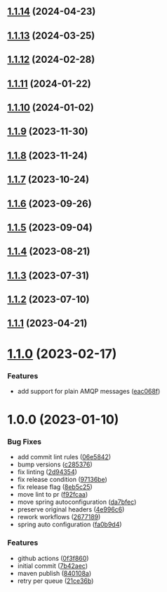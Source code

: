 ## [1.1.14](https://github.com/jaconi-io/spring-rabbitmq-retry/compare/v1.1.13...v1.1.14) (2024-04-23)

## [1.1.13](https://github.com/jaconi-io/spring-rabbitmq-retry/compare/v1.1.12...v1.1.13) (2024-03-25)

## [1.1.12](https://github.com/jaconi-io/spring-rabbitmq-retry/compare/v1.1.11...v1.1.12) (2024-02-28)

## [1.1.11](https://github.com/jaconi-io/spring-rabbitmq-retry/compare/v1.1.10...v1.1.11) (2024-01-22)

## [1.1.10](https://github.com/jaconi-io/spring-rabbitmq-retry/compare/v1.1.9...v1.1.10) (2024-01-02)

## [1.1.9](https://github.com/jaconi-io/spring-rabbitmq-retry/compare/v1.1.8...v1.1.9) (2023-11-30)

## [1.1.8](https://github.com/jaconi-io/spring-rabbitmq-retry/compare/v1.1.7...v1.1.8) (2023-11-24)

## [1.1.7](https://github.com/jaconi-io/spring-rabbitmq-retry/compare/v1.1.6...v1.1.7) (2023-10-24)

## [1.1.6](https://github.com/jaconi-io/spring-rabbitmq-retry/compare/v1.1.5...v1.1.6) (2023-09-26)

## [1.1.5](https://github.com/jaconi-io/spring-rabbitmq-retry/compare/v1.1.4...v1.1.5) (2023-09-04)

## [1.1.4](https://github.com/jaconi-io/spring-rabbitmq-retry/compare/v1.1.3...v1.1.4) (2023-08-21)

## [1.1.3](https://github.com/jaconi-io/spring-rabbitmq-retry/compare/v1.1.2...v1.1.3) (2023-07-31)

## [1.1.2](https://github.com/jaconi-io/spring-rabbitmq-retry/compare/v1.1.1...v1.1.2) (2023-07-10)

## [1.1.1](https://github.com/jaconi-io/spring-rabbitmq-retry/compare/v1.1.0...v1.1.1) (2023-04-21)

# [1.1.0](https://github.com/jaconi-io/spring-rabbitmq-retry/compare/v1.0.0...v1.1.0) (2023-02-17)


### Features

* add support for plain AMQP messages ([eac068f](https://github.com/jaconi-io/spring-rabbitmq-retry/commit/eac068f018bbb9c9aa69c959fb86542f7f17277e))

# 1.0.0 (2023-01-10)


### Bug Fixes

* add commit lint rules ([06e5842](https://github.com/jaconi-io/spring-rabbitmq-retry/commit/06e5842623204abd88fad5ed8394883d182066e2))
* bump versions ([c285376](https://github.com/jaconi-io/spring-rabbitmq-retry/commit/c285376200f1e238216ecb67ba0c986ff3c9b0b1))
* fix linting ([2d94354](https://github.com/jaconi-io/spring-rabbitmq-retry/commit/2d9435446396792b6136a13908c7f3772956af6c))
* fix release condition ([97136be](https://github.com/jaconi-io/spring-rabbitmq-retry/commit/97136be11b55dab5372cbf0146d4a2ba362f110c))
* fix release flag ([8eb5c25](https://github.com/jaconi-io/spring-rabbitmq-retry/commit/8eb5c25a308a3c8830d0181aaa8d4e822aeb029b))
* move lint to pr ([f92fcaa](https://github.com/jaconi-io/spring-rabbitmq-retry/commit/f92fcaae0fe21b5325d066bb20084b3f380adfa1))
* move spring autoconfiguration ([da7bfec](https://github.com/jaconi-io/spring-rabbitmq-retry/commit/da7bfec867f05e743d7d58b2b1fdaf9e5863cc93))
* preserve original headers ([4e996c6](https://github.com/jaconi-io/spring-rabbitmq-retry/commit/4e996c66d361d1d4b3a641729fee51dc1c9bd0f2))
* rework workflows ([2677189](https://github.com/jaconi-io/spring-rabbitmq-retry/commit/26771897755c72e636266f6e63c963b395f8fdb9))
* spring auto configuration ([fa0b9d4](https://github.com/jaconi-io/spring-rabbitmq-retry/commit/fa0b9d4ff82bc8552d71fd05255682561ec035e5))


### Features

* github actions ([0f3f860](https://github.com/jaconi-io/spring-rabbitmq-retry/commit/0f3f86048fa893b60f8cb8962a15b9c9a545627a))
* initial commit ([7b42aec](https://github.com/jaconi-io/spring-rabbitmq-retry/commit/7b42aec084fd4fd21904a935324d40d0b476916d))
* maven publish ([840108a](https://github.com/jaconi-io/spring-rabbitmq-retry/commit/840108ad21c1b904fcea555a70cbf3adbd33c351))
* retry per queue ([21ce36b](https://github.com/jaconi-io/spring-rabbitmq-retry/commit/21ce36b750a732239af36e18e0e20f264d434e1b))
